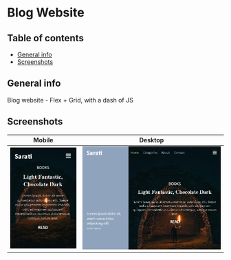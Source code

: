 # Blog Website

## Table of contents
* [General info](#general-info)
* [Screenshots](#screenshots)

## General info
Blog website - Flex + Grid, with a dash of JS

## Screenshots
Mobile             |  Desktop
:-------------------------:|:-------------------------:
![Game in progress](./screenshots/screen1.png)  |  ![Finished game](./screenshots/screen2.png)

